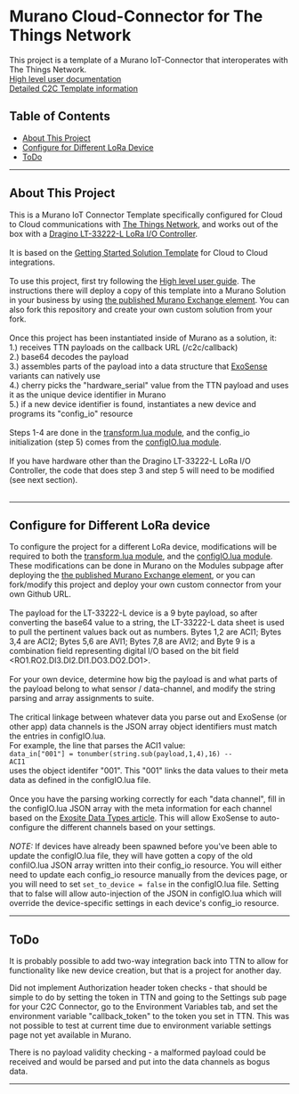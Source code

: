
# Murano Cloud-Connector for The Things Network

This project is a template of a Murano IoT-Connector that interoperates with The Things Network. 
<br>
[High level user documentation](https://github.com/exosite/exosense_recipes/tree/master/TTN)<br>
[Detailed C2C Template information](https://github.com/exosite/getting-started-solution-template/tree/cloud2cloud-product)<br>

## Table of Contents

- [About This Project](#about-this-project)
- [Configure for Different LoRa Device](#configure-for-different-lora-device)
- [ToDo](#todo)

---

## About This Project

This is a Murano IoT Connector Template specifically configured for Cloud to Cloud communications with [The Things Network](https://www.thethingsnetwork.org/), and works out of the box with a [Dragino LT-33222-L LoRa I/O Controller](https://www.dragino.com/products/lora-lorawan-end-node/item/138-lt-33222-l.html).<br>
<br>
It is based on the [Getting Started Solution Template](https://github.com/exosite/getting-started-solution-template/tree/cloud2cloud-product) for Cloud to Cloud integrations.<br>
<br>
To use this project, first try following the [High level user guide](https://github.com/exosite/exosense_recipes/tree/master/TTN).  The instructions there will deploy a copy of this template into a Murano Solution in your business by using [the published Murano Exchange element](https://www.exosite.io/business/exchange/catalog/component/5dfb0070e1041e4cc6982817).  You can also fork this repository and create your own custom solution from your fork.<br>
<br>
Once this project has been instantiated inside of Murano as a solution, it:<br>
1.) receives TTN payloads on the callback URL (<your solution URL>/c2c/callback)<br>
2.) base64 decodes the payload<br>
3.) assembles parts of the payload into a data structure that [ExoSense](https://exosite.com/iot-solutions/condition-monitoring/) variants can natively use<br>
4.) cherry picks the "hardware_serial" value from the TTN payload and uses it as the unique device identifier in Murano<br>
5.) if a new device identifier is found, instantiates a new device and programs its "config_io" resource<br>
<br> 
Steps 1-4 are done in the [transform.lua module](./modules/vendor/c2c/transform.lua), and the config_io initialization (step 5) comes from the [configIO.lua module](./modules/vendor/configIO.lua).<br>
<br>
If you have hardware other than the Dragino LT-33222-L LoRa I/O Controller, the code that does step 3 and step 5 will need to be modified (see next section).<br>
<br>
  
---

## Configure for Different LoRa device

To configure the project for a different LoRa device, modifications will be required to both the [transform.lua module](./modules/vendor/c2c/transform.lua), and the [configIO.lua module](./modules/vendor/configIO.lua).  These modifications can be done in Murano on the Modules subpage after deploying the [the published Murano Exchange element](https://www.exosite.io/business/exchange/catalog/component/5dfb0070e1041e4cc6982817), or you can fork/modify this project and deploy your own custom connector from your own Github URL.<br>
<br>
The payload for the LT-33222-L device is a 9 byte payload, so after converting the base64 value to a string, the LT-33222-L data sheet is used to pull the pertinent values back out as numbers.  Bytes 1,2 are ACI1; Bytes 3,4 are ACI2; Bytes 5,6 are AVI1; Bytes 7,8 are AVI2; and Byte 9 is a combination field representing digital I/O based on the bit field <RO1.RO2.DI3.DI2.DI1.DO3.DO2.DO1>.<br>
<br>
For your own device, determine how big the payload is and what parts of the payload belong to what sensor / data-channel, and modify the string parsing and array assignments to suite.<br>
<br>
The critical linkage between whatever data you parse out and ExoSense (or other app) data channels is the JSON array object identifiers must match the entries in configIO.lua.<br>
For example, the line that parses the ACI1 value:<br>
<code>data_in["001"] = tonumber(string.sub(payload,1,4),16) 		-- ACI1</code><br>
uses the object identifer "001".  This "001" links the data values to their meta data as defined in the configIO.lua file.<br>
<br>
Once you have the parsing working correctly for each "data channel", fill in the configIO.lua JSON array with the meta information for each channel based on the [Exosite Data Types article](https://github.com/exosite/industrial_iot_schema/blob/master/data-types.md).  This will allow ExoSense to auto-configure the different channels based on your settings.<br>
<br>
*NOTE:* If devices have already been spawned before you've been able to update the configIO.lua file, they will have gotten a copy of the old confiIO.lua JSON array written into their config_io resource.  You will either need to update each config_io resource manually from the devices page, or you will need to set  <code>set_to_device = false</code> in the configIO.lua file.  Setting that to false will allow auto-injection of the JSON in configIO.lua which will override the device-specific settings in each device's config_io resource.

---
## ToDo

It is probably possible to add two-way integration back into TTN to allow for functionality like new device creation, but that is a project for another day.

Did not implement Authorization header token checks - that should be simple to do by setting the token in TTN and going to the Settings sub page for your C2C Connector, go to the Environment Variables tab, and set the environment variable "callback_token" to the token you set in TTN.  This was not possible to test at current time due to environment variable settings page not yet available in Murano.

There is no payload validity checking - a malformed payload could be received and would be parsed and put into the data channels as bogus data.  

---

